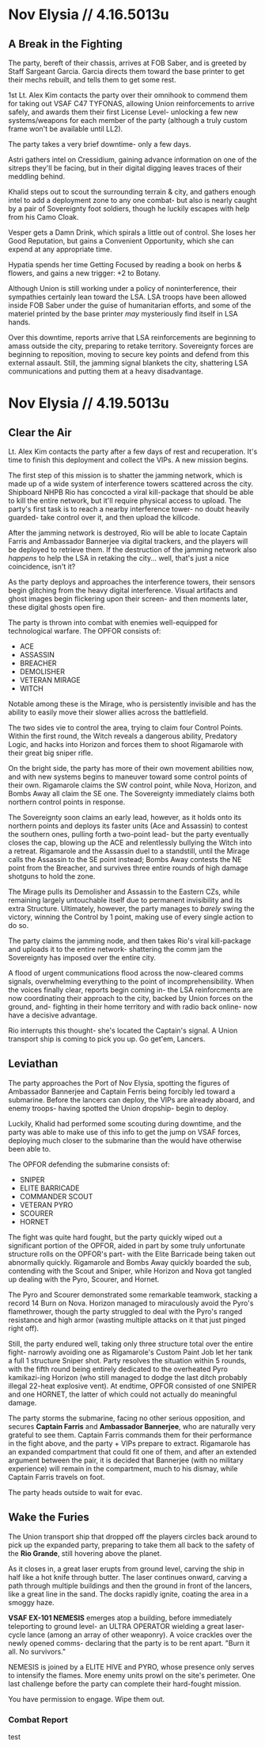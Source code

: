 # Nov Elysia // 4.16.5013u
## A Break in the Fighting
The party, bereft of their chassis, arrives at FOB Saber, and is greeted by Staff Sargeant Garcia. Garcia directs them toward the base printer to get their mechs rebuilt, and tells them to get some rest.

1st Lt. Alex Kim contacts the party over their omnihook to commend them for taking out VSAF C47 TYFONAS, allowing Union reinforcements to arrive safely, and awards them their first License Level- unlocking a few new systems/weapons for each member of the party (although a truly custom frame won't be available until LL2). 

The party takes a very brief downtime- only a few days. 

Astri gathers intel on Cressidium, gaining advance information on one of the sitreps they'll be facing, but in their digital digging leaves traces of their meddling behind. 

Khalid steps out to scout the surrounding terrain & city, and gathers enough intel to add a deployment zone to any one combat- but also is nearly caught by a pair of Sovereignty foot soldiers, though he luckily escapes with help from his Camo Cloak.

Vesper gets a Damn Drink, which spirals a little out of control. She loses her Good Reputation, but gains a Convenient Opportunity, which she can expend at any appropriate time.

Hypatia spends her time Getting Focused by reading a book on herbs & flowers, and gains a new trigger: +2 to Botany.

Although Union is still working under a policy of noninterference, their sympathies certainly lean toward the LSA. LSA troops have been allowed inside FOB Saber under the guise of humanitarian efforts, and some of the materiel printed by the base printer *may* mysteriously find itself in LSA hands.

Over this downtime, reports arrive that LSA reinforcements are beginning to amass outside the city, preparing to retake territory. Sovereignty forces are beginning to reposition, moving to secure key points and defend from this external assault. Still, the jamming signal blankets the city, shattering LSA communications and putting them at a heavy disadvantage.

# Nov Elysia // 4.19.5013u
## Clear the Air
Lt. Alex Kim contacts the party after a few days of rest and recuperation. It's time to finish this deployment and collect the VIPs. A new mission begins.

The first step of this mission is to shatter the jamming network, which is made up of a wide system of interference towers scattered across the city. Shipboard NHPB Rio has concocted a viral kill-package that should be able to kill the entire network, but it'll require physical access to upload. The party's first task is to reach a nearby interference tower- no doubt heavily guarded- take control over it, and then upload the killcode.

After the jamming network is destroyed, Rio will be able to locate Captain Farris and Ambassador Bannerjee via digital trackers, and the players will be deployed to retrieve them. If the destruction of the jamming network also *happens* to help the LSA in retaking the city... well, that's just a nice coincidence, isn't it?

As the party deploys and approaches the interference towers, their sensors begin glitching from the heavy digital interference. Visual artifacts and ghost images begin flickering upon their screen- and then moments later, these digital ghosts open fire.

The party is thrown into combat with enemies well-equipped for technological warfare. The OPFOR consists of:
- ACE
- ASSASSIN
- BREACHER
- DEMOLISHER
- VETERAN MIRAGE
- WITCH

Notable among these is the Mirage, who is persistently invisible and has the ability to easily move their slower allies across the battlefield. 

The two sides vie to control the area, trying to claim four Control Points. Within the first round, the Witch reveals a dangerous ability, Predatory Logic, and hacks into Horizon and forces them to shoot Rigamarole with their great big sniper rifle. 

On the bright side, the party has more of their own movement abilities now, and with new systems begins to maneuver toward some control points of their own. Rigamarole claims the SW control point, while Nova, Horizon, and Bombs Away all claim the SE one. The Sovereignty immediately claims both northern control points in response.

The Sovereignty soon claims an early lead, however, as it holds onto its northern points and deploys its faster units (Ace and Assassin) to contest the southern ones, pulling forth a two-point lead- but the party eventually closes the cap, blowing up the ACE and relentlessly bullying the Witch into a retreat. Rigamarole and the Assassin duel to a standstill, until the Mirage calls the Assassin to the SE point instead; Bombs Away contests the NE point from the Breacher, and survives three entire rounds of high damage shotguns to hold the zone. 

The Mirage pulls its Demolisher and Assassin to the Eastern CZs, while remaining largely untouchable itself due to permanent invisibility and its extra Structure. Ultimately, however, the party manages to *barely* swing the victory, winning the Control by 1 point, making use of every single action to do so. 

The party claims the jamming node, and then takes Rio's viral kill-package and uploads it to the entire network- shattering the comm jam the Sovereignty has imposed over the entire city.

A flood of urgent communications flood across the now-cleared comms signals, overwhelming everything to the point of incomprehensibility. When the voices finally clear, reports begin coming in- the LSA reinforcments are now coordinating their approach to the city, backed by Union forces on the ground, and- fighting in their home territory and with radio back online- now have a decisive advantage.

Rio interrupts this thought- she's located the Captain's signal. A Union transport ship is coming to pick you up. Go get'em, Lancers.

## Leviathan

The party approaches the Port of Nov Elysia, spotting the figures of Ambassador Bannerjee and Captain Ferris being forcibly led toward a submarine. Before the lancers can deploy, the VIPs are already aboard, and enemy troops- having spotted the Union dropship- begin to deploy. 

Luckily, Khalid had performed some scouting during downtime, and the party was able to make use of this info to get the jump on VSAF forces, deploying much closer to the submarine than the would have otherwise been able to. 

The OPFOR defending the submarine consists of:
- SNIPER
- ELITE BARRICADE
- COMMANDER SCOUT
- VETERAN PYRO
- SCOURER
- HORNET

The fight was quite hard fought, but the party quickly wiped out a significant portion of the OPFOR, aided in part by some truly unfortunate structure rolls on the OPFOR's part- with the Elite Barricade being taken out abnormally quickly. Rigamarole and Bombs Away quickly boarded the sub, contending with the Scout and Sniper, while Horizon and Nova got tangled up dealing with the Pyro, Scourer, and Hornet.

The Pyro and Scourer demonstrated some remarkable teamwork, stacking a record 14 Burn on Nova. Horizon managed to miraculously avoid the Pyro's flamethrower, though the party struggled to deal with the Pyro's ranged resistance and high armor (wasting multiple attacks on it that just pinged right off). 

Still, the party endured well, taking only three structure total over the entire fight- narrowly avoiding one as Rigamarole's Custom Paint Job let her tank a full 1 structure Sniper shot. Party resolves the situation within 5 rounds, with the fifth round being entirely dedicated to the overheated Pyro kamikazi-ing Horizon (who still managed to dodge the last ditch probably illegal 22-heat explosive vent). At endtime, OPFOR consisted of one SNIPER and one HORNET, the latter of which could not actually do meaningful damage.

The party storms the submarine, facing no other serious opposition, and secures **Captain Farris** and **Ambassador Bannerjee**, who are naturally very grateful to see them. Captain Farris commands them for their performance in the fight above, and the party + VIPs prepare to extract. Rigamarole has an expanded compartment that could fit one of them, and after an extended argument between the pair, it is decided that Bannerjee (with no military experience) will remain in the compartment, much to his dismay, while Captain Farris travels on foot. 

The party heads outside to wait for evac.

## Wake the Furies

The Union transport ship that dropped off the players circles back around to pick up the expanded party, preparing to take them all back to the safety of the **Rio Grande**, still hovering above the planet.

As it closes in, a great laser erupts from ground level, carving the ship in half like a hot knife through butter. The laser continues onward, carving a path through multiple buildings and then the ground in front of the lancers, like a great line in the sand. The docks rapidly ignite, coating the area in a smoggy haze.

**VSAF EX-101 NEMESIS** emerges atop a building, before immediately teleporting to ground level- an ULTRA OPERATOR wielding a great laser-cycle lance (among an array of other weaponry). A voice crackles over the newly opened comms- declaring that the party is to be rent apart. "Burn it all. No survivors."

NEMESIS is joined by a ELITE HIVE and PYRO, whose presence only serves to intensify the flames. More enemy units prowl on the site's perimeter. One last challenge before the party can complete their hard-fought mission.

You have permission to engage. Wipe them out.

### Combat Report


test
